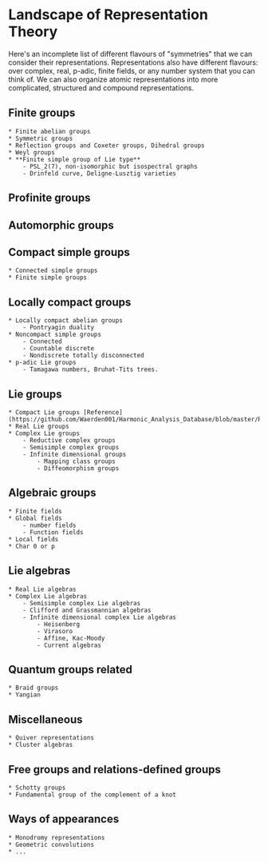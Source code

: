 # Landscape of Representation Theory

Here's an incomplete list of different flavours of "symmetries" that  we can consider their representations. Representations also have different flavours: over  complex, real, p-adic, finite fields, or any number system that you can think of. We can also organize atomic representations
into more complicated, structured and compound representations. 

## Finite groups
    * Finite abelian groups
    * Symmetric groups
    * Reflection groups and Coxeter groups, Dihedral groups
    * Weyl groups 
    * **Finite simple group of Lie type**
        - PSL_2(7), non-isomorphic but isospectral graphs
        - Drinfeld curve, Deligne-Lusztig varieties 

## Profinite groups

## Automorphic groups

## Compact simple groups
    * Connected simple groups
    * Finite simple groups

## Locally compact groups
    * Locally compact abelian groups
        - Pontryagin duality
    * Noncompact simple groups
        - Connected
        - Countable discrete
        - Nondiscrete totally disconnected
    * p-adic Lie groups
        - Tamagawa numbers, Bruhat-Tits trees.

## Lie groups

    * Compact Lie groups [Reference](https://github.com/Waerden001/Harmonic_Analysis_Database/blob/master/Representations/Representations%20of%20classical%20compact%20Lie%20groups.pdf)
    * Real Lie groups
    * Complex Lie groups
        - Reductive complex groups
        - Semisimple complex groups
        - Infinite dimensional groups
            - Mapping class groups
            - Diffeomorphism groups
    
    
## Algebraic groups

    * Finite fields
    * Global fields
        - number fields
        - Function fields
    * Local fields
    * Char 0 or p
    
## Lie algebras

    * Real Lie algebras
    * Complex Lie algebras
        - Semisimple complex Lie algebras
        - Clifford and Grassmannian algebras
        - Infinite dimensional complex Lie algebras
            - Heisenberg
            - Virasoro
            - Affine, Kac-Moody
            - Current algebras

## Quantum groups related

    * Braid groups
    * Yangian

## Miscellaneous

    * Quiver representations
    * Cluster algebras

## Free groups and relations-defined groups

    * Schotty groups
    * Fundamental group of the complement of a knot

## Ways of appearances

    * Monodromy representations
    * Geometric convolutions
    * ...


